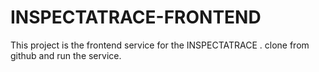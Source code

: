 # INSPECTATRACE-FRONTEND

This project is the frontend service for the INSPECTATRACE . clone from github and run the service.
